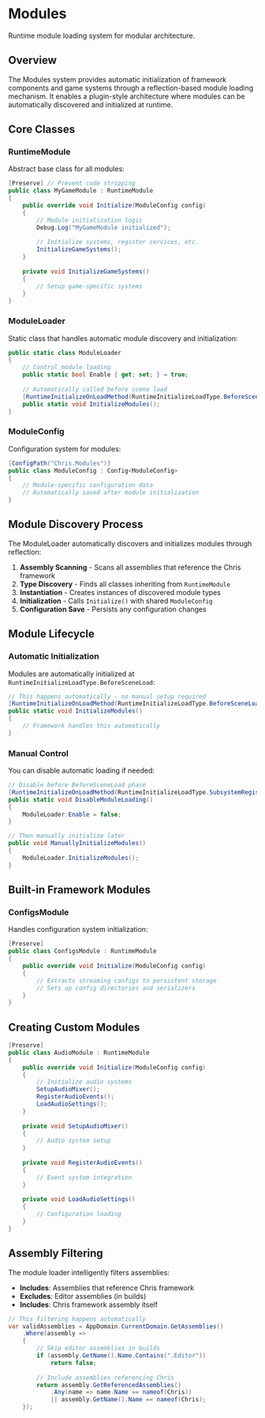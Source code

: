 # Modules

Runtime module loading system for modular architecture.

## Overview

The Modules system provides automatic initialization of framework components and game systems through a reflection-based module loading mechanism. It enables a plugin-style architecture where modules can be automatically discovered and initialized at runtime.

## Core Classes

### RuntimeModule

Abstract base class for all modules:

```csharp
[Preserve] // Prevent code stripping
public class MyGameModule : RuntimeModule
{
    public override void Initialize(ModuleConfig config)
    {
        // Module initialization logic
        Debug.Log("MyGameModule initialized");
        
        // Initialize systems, register services, etc.
        InitializeGameSystems();
    }
    
    private void InitializeGameSystems()
    {
        // Setup game-specific systems
    }
}
```

### ModuleLoader

Static class that handles automatic module discovery and initialization:

```csharp
public static class ModuleLoader
{
    // Control module loading
    public static bool Enable { get; set; } = true;
    
    // Automatically called before scene load
    [RuntimeInitializeOnLoadMethod(RuntimeInitializeLoadType.BeforeSceneLoad)]
    public static void InitializeModules();
}
```

### ModuleConfig

Configuration system for modules:

```csharp
[ConfigPath("Chris.Modules")]
public class ModuleConfig : Config<ModuleConfig>
{
    // Module-specific configuration data
    // Automatically saved after module initialization
}
```

## Module Discovery Process

The ModuleLoader automatically discovers and initializes modules through reflection:

1. **Assembly Scanning** - Scans all assemblies that reference the Chris framework
2. **Type Discovery** - Finds all classes inheriting from `RuntimeModule`
3. **Instantiation** - Creates instances of discovered module types
4. **Initialization** - Calls `Initialize()` with shared `ModuleConfig`
5. **Configuration Save** - Persists any configuration changes

## Module Lifecycle

### Automatic Initialization

Modules are automatically initialized at `RuntimeInitializeLoadType.BeforeSceneLoad`:

```csharp
// This happens automatically - no manual setup required
[RuntimeInitializeOnLoadMethod(RuntimeInitializeLoadType.BeforeSceneLoad)]
public static void InitializeModules()
{
    // Framework handles this automatically
}
```

### Manual Control

You can disable automatic loading if needed:

```csharp
// Disable before BeforeSceneLoad phase
[RuntimeInitializeOnLoadMethod(RuntimeInitializeLoadType.SubsystemRegistration)]
public static void DisableModuleLoading()
{
    ModuleLoader.Enable = false;
}

// Then manually initialize later
public void ManuallyInitializeModules()
{
    ModuleLoader.InitializeModules();
}
```

## Built-in Framework Modules

### ConfigsModule

Handles configuration system initialization:

```csharp
[Preserve]
public class ConfigsModule : RuntimeModule
{
    public override void Initialize(ModuleConfig config)
    {
        // Extracts streaming configs to persistent storage
        // Sets up config directories and serializers
    }
}
```

## Creating Custom Modules

```csharp
[Preserve]
public class AudioModule : RuntimeModule
{
    public override void Initialize(ModuleConfig config)
    {
        // Initialize audio systems
        SetupAudioMixer();
        RegisterAudioEvents();
        LoadAudioSettings();
    }
    
    private void SetupAudioMixer()
    {
        // Audio system setup
    }
    
    private void RegisterAudioEvents()
    {
        // Event system integration
    }
    
    private void LoadAudioSettings()
    {
        // Configuration loading
    }
}
```

## Assembly Filtering

The module loader intelligently filters assemblies:

- **Includes**: Assemblies that reference Chris framework
- **Excludes**: Editor assemblies (in builds)
- **Includes**: Chris framework assembly itself

```csharp
// This filtering happens automatically
var validAssemblies = AppDomain.CurrentDomain.GetAssemblies()
    .Where(assembly => 
    {
        // Skip editor assemblies in builds
        if (assembly.GetName().Name.Contains(".Editor"))
            return false;
            
        // Include assemblies referencing Chris
        return assembly.GetReferencedAssemblies()
            .Any(name => name.Name == nameof(Chris)) 
            || assembly.GetName().Name == nameof(Chris);
    });
```